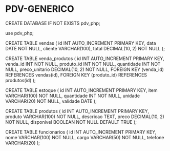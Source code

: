 # PDV-GENERICO

CREATE DATABASE IF NOT EXISTS pdv_php;

use pdv_php;

CREATE TABLE vendas (
    id INT AUTO_INCREMENT PRIMARY KEY,
    data DATE NOT NULL,
    cliente VARCHAR(100),
    total DECIMAL(10, 2) NOT NULL
);

CREATE TABLE venda_produtos (
    id INT AUTO_INCREMENT PRIMARY KEY,
    venda_id INT NOT NULL,
    produto_id INT NOT NULL,
    quantidade INT NOT NULL,
    preco_unitario DECIMAL(10, 2) NOT NULL,
    FOREIGN KEY (venda_id) REFERENCES vendas(id),
    FOREIGN KEY (produto_id) REFERENCES produtos(id)
);

CREATE TABLE estoque (
    id INT AUTO_INCREMENT PRIMARY KEY,
    item VARCHAR(100) NOT NULL,
    quantidade INT NOT NULL,
    unidade VARCHAR(20) NOT NULL,
    validade DATE
);

CREATE TABLE produtos (
    id INT AUTO_INCREMENT PRIMARY KEY,
    produto VARCHAR(100) NOT NULL,
    descricao TEXT,
    preco DECIMAL(10, 2) NOT NULL,
    disponivel BOOLEAN NOT NULL DEFAULT TRUE
);

CREATE TABLE funcionarios (
    id INT AUTO_INCREMENT PRIMARY KEY,
    nome VARCHAR(100) NOT NULL,
    cargo VARCHAR(50) NOT NULL,
    telefone VARCHAR(20)
);
